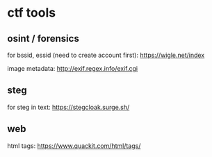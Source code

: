 # ctf tools
## osint / forensics
for bssid, essid (need to create account first): https://wigle.net/index 

image metadata: http://exif.regex.info/exif.cgi
## steg
for steg in text: https://stegcloak.surge.sh/


## web
html tags: https://www.quackit.com/html/tags/


